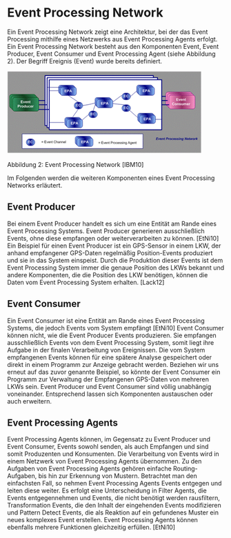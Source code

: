 # Event Processing Network
Ein Event Processing Network zeigt eine Architektur, bei der das Event Processing mithilfe eines Netzwerks aus Event Processing Agents erfolgt. 
Ein Event Processing Network besteht aus den Komponenten Event, Event Producer, Event Consumer und Event Processing Agent (siehe Abbildung 2). Der Begriff Ereignis (Event) wurde bereits definiert. 

 ![Event Processing Network](images/epn.png)
 
Abbildung 2: Event Processing Network [IBM10]

Im Folgenden werden die weiteren Komponenten eines Event Processing Networks erläutert.  

## Event Producer
Bei einem Event Producer handelt es sich um eine Entität am Rande eines Event Processing Systems. Event Producer generieren ausschließlich Events, ohne diese empfangen oder weiterverarbeiten zu können. [EtNi10] 
Ein Beispiel für einen Event Producer ist ein GPS-Sensor in einem LKW, der anhand empfangener GPS-Daten regelmäßig Position-Events produziert und sie in das System einspeist. Durch die Produktion dieser Events ist dem Event Processing System immer die genaue Position des LKWs bekannt und andere Komponenten, die die Position des LKW benötigen, können die Daten vom Event Processing System erhalten. [Lack12]

## Event Consumer
Ein Event Consumer ist eine Entität am Rande eines Event Processing Systems, die jedoch Events vom System empfängt [EtNi10]
Event Consumer können nicht, wie die Event Producer Events produzieren. Sie empfangen ausschließlich Events von dem Event Processing System, somit liegt ihre Aufgabe in der finalen Verarbeitung von Ereignissen.
Die vom System empfangenen Events können für eine spätere Analyse gespeichert oder direkt in einem Programm zur Anzeige gebracht
werden. Beziehen wir uns erneut auf das zuvor genannte Beispiel, so könnte der Event Consumer ein Programm zur Verwaltung der Empfangenen GPS-Daten von mehreren LKWs sein. 
Event Producer und Event Consumer sind völlig unabhängig voneinander. Entsprechend lassen sich Komponenten austauschen oder auch erweitern. 

## Event Processing Agents
Event Processing Agents können, im Gegensatz zu Event Producer und Event Consumer, Events sowohl senden, als auch Empfangen und sind somit Produzenten und Konsumenten.  Die Verarbeitung von Events wird in einem Netzwerk von Event Processing Agents übernommen. Zu den Aufgaben von Event Processing Agents gehören einfache Routing-Aufgaben, bis hin zur Erkennung von Mustern. Betrachtet man den einfachsten Fall, so nehmen Event Processing Agents Events entgegen und leiten diese weiter. Es erfolgt eine Unterscheidung in Filter Agents, die Events entgegennehmen und Events, die nicht benötigt werden rausfiltern, Transformation Events, die den Inhalt der eingehenden Events modifizieren und Pattern  Detect Events, die als Reaktion auf ein gefundenes Muster ein neues komplexes Event erstellen. Event Processing Agents können ebenfalls mehrere Funktionen gleichzeitig erfüllen. [EtNi10]
